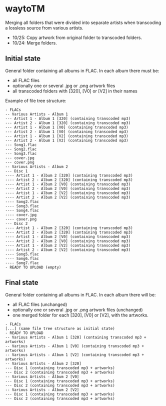 # waytoTM
Merging all folders that were divided into separate artists when transcoding a lossless source from various artists.

- 10/25: Copy artwork from original folder to transcoded folders.
- 10/24: Merge folders.

## Initial state
General folder containing all albums in FLAC.
In each album there must be:
- all FLAC files
- optionally one or several .jpg or .png artwork files
- all transcoded folders with [320], [V0] or [V2] in their names

Example of file tree structure:
```
- FLACs
-- Various Artists - Album 1
--- Artist 1 - Album 1 [320] (containing transcoded mp3)
--- Artist 2 - Album 1 [320] (containing transcoded mp3)
--- Artist 1 - Album 1 [V0] (containing transcoded mp3)
--- Artist 2 - Album 1 [V0] (containing transcoded mp3)
--- Artist 1 - Album 1 [V2] (containing transcoded mp3)
--- Artist 2 - Album 1 [V2] (containing transcoded mp3)
--- Song1.flac
--- Song2.flac
--- Song3.flac
--- cover.jpg
--- cover.png
-- Various Artists - Album 2
--- Disc 1
---- Artist 1 - Album 2 [320] (containing transcoded mp3)
---- Artist 2 - Album 2 [320] (containing transcoded mp3)
---- Artist 1 - Album 2 [V0] (containing transcoded mp3)
---- Artist 2 - Album 2 [V0] (containing transcoded mp3)
---- Artist 1 - Album 2 [V2] (containing transcoded mp3)
---- Artist 2 - Album 2 [V2] (containing transcoded mp3)
---- Song2.flac
---- Song3.flac
---- Song4.flac
---- cover.jpg
---- cover.png
--- Disc 2
---- Artist 1 - Album 2 [320] (containing transcoded mp3)
---- Artist 2 - Album 2 [320] (containing transcoded mp3)
---- Artist 1 - Album 2 [V0] (containing transcoded mp3)
---- Artist 2 - Album 2 [V0] (containing transcoded mp3)
---- Artist 1 - Album 2 [V2] (containing transcoded mp3)
---- Artist 2 - Album 2 [V2] (containing transcoded mp3)
---- Song5.flac
---- Song6.flac
---- Song7.flac
- READY TO UPLOAD (empty)
```


## Final state
General folder containing all albums in FLAC.
In each album there will be:
- all FLAC files (unchanged)
- optionally one or several .jpg or .png artwork files (unchanged)
- one merged folder for each [320], [V0] or [V2], with the artworks.
```
- FLACs
[...] (same file tree structure as initial state)
- READY TO UPLOAD
-- Various Artists - Album 1 [320] (containing transcoded mp3 + artworks)
-- Various Artists - Album 1 [V0] (containing transcoded mp3 + artworks)
-- Various Artists - Album 1 [V2] (containing transcoded mp3 + artworks)
-- Various Artists - Album 2 [320]
--- Disc 1 (containing transcoded mp3 + artworks)
--- Disc 2 (containing transcoded mp3 + artworks)
-- Various Artists - Album 2 [V0]
--- Disc 1 (containing transcoded mp3 + artworks)
--- Disc 2 (containing transcoded mp3 + artworks)
-- Various Artists - Album 2 [V2]
--- Disc 1 (containing transcoded mp3 + artworks)
--- Disc 2 (containing transcoded mp3 + artworks)
```
